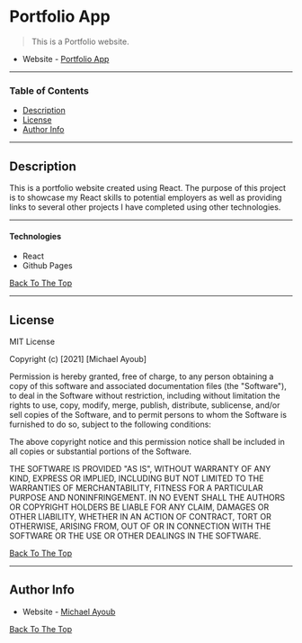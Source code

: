 # Portfolio App

> This is a Portfolio website.

- Website - [Portfolio App](https://maudeone.github.io/portfolio-app/)

---

### Table of Contents

- [Description](#description)
- [License](#license)
- [Author Info](#author-info)

---

## Description

This is a portfolio website created using React. The purpose of this project is to showcase my React skills to potential employers as well as providing links to several other projects I have completed using other technologies.

---

#### Technologies

- React
- Github Pages

[Back To The Top](#read-me-template)

---

## License

MIT License

Copyright (c) [2021] [Michael Ayoub]

Permission is hereby granted, free of charge, to any person obtaining a copy
of this software and associated documentation files (the "Software"), to deal
in the Software without restriction, including without limitation the rights
to use, copy, modify, merge, publish, distribute, sublicense, and/or sell
copies of the Software, and to permit persons to whom the Software is
furnished to do so, subject to the following conditions:

The above copyright notice and this permission notice shall be included in all
copies or substantial portions of the Software.

THE SOFTWARE IS PROVIDED "AS IS", WITHOUT WARRANTY OF ANY KIND, EXPRESS OR
IMPLIED, INCLUDING BUT NOT LIMITED TO THE WARRANTIES OF MERCHANTABILITY,
FITNESS FOR A PARTICULAR PURPOSE AND NONINFRINGEMENT. IN NO EVENT SHALL THE
AUTHORS OR COPYRIGHT HOLDERS BE LIABLE FOR ANY CLAIM, DAMAGES OR OTHER
LIABILITY, WHETHER IN AN ACTION OF CONTRACT, TORT OR OTHERWISE, ARISING FROM,
OUT OF OR IN CONNECTION WITH THE SOFTWARE OR THE USE OR OTHER DEALINGS IN THE
SOFTWARE.

[Back To The Top](#read-me-template)

---

## Author Info

- Website - [Michael Ayoub](https://maudeone.github.io/portfolio-app/)

[Back To The Top](#read-me-template)
